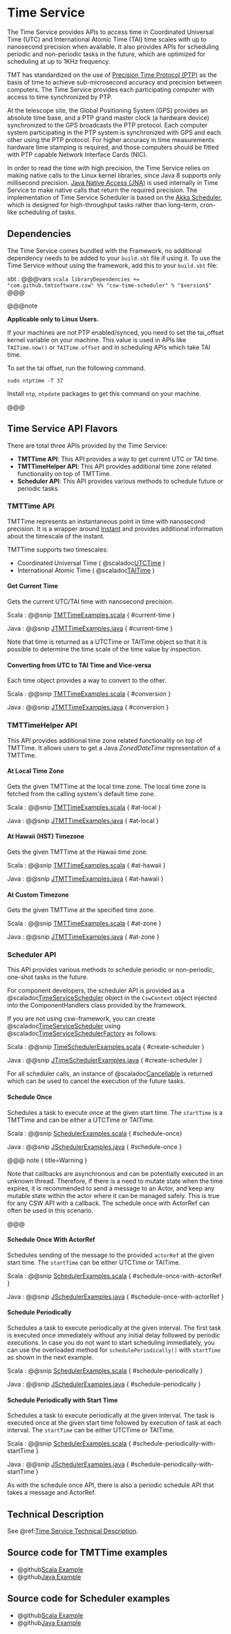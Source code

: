 # Time Service

The Time Service provides APIs to access time in Coordinated Universal Time (UTC) and International Atomic Time (TAI) time scales 
with up to nanosecond precision when available. 
It also provides APIs for scheduling periodic and non-periodic tasks in the future, which are optimized for scheduling at up to 1KHz frequency.

TMT has standardized on the use of [Precision Time Protocol (PTP)](https://en.wikipedia.org/wiki/Precision_Time_Protocol) as the basis of time 
to achieve sub-microsecond accuracy and precision between computers. The Time Service provides each participating computer with access to time synchronized by PTP. 

At the telescope site, the Global Positioning System (GPS) provides an absolute time base, and a
PTP grand master clock (a hardware device) synchronized to the GPS broadcasts the PTP protocol. 
Each computer system participating in the PTP system is synchronized with GPS and each other using the PTP protocol. 
For higher accuracy in time measurements hardware time stamping is required, and those computers should be fitted 
with PTP capable Network Interface Cards (NIC).

In order to read the time with high precision, the Time Service relies on making native calls to the Linux kernel libraries, 
since Java 8 supports only millisecond precision. [Java Native Access (JNA)](https://github.com/java-native-access/jna) 
is used internally in Time Service to make native calls that return the required precision.
The implementation of Time Service Scheduler is based on the [Akka Scheduler](https://doc.akka.io/docs/akka/current/scheduler.html),
which is designed for high-throughput tasks rather than long-term, cron-like scheduling of tasks.

<!-- introduction to the service -->

## Dependencies

The Time Service comes bundled with the Framework, no additional dependency needs to be added to your `build.sbt`
 file if using it.  To use the Time Service without using the framework, add this to your `build.sbt` file:

sbt
:   @@@vars
    ```scala
    libraryDependencies += "com.github.tmtsoftware.csw" %% "csw-time-scheduler" % "$version$"
    ```
    @@@

@@@note

**Applicable only to Linux Users.**

If your machines are not PTP enabled/synced, you need to set the tai_offset kernel variable on your machine.
This value is used in APIs like `TAITime.now()` or `TAITime.offset` and in scheduling APIs which take TAI time.

To set the tai offset, run the following command.
```
sudo ntptime -T 37
```

Install `ntp`, `ntpdate` packages to get this command on your machine.

@@@

## Time Service API Flavors

There are total three APIs provided by the Time Service:  

* **TMTTime API**: This API provides a way to get current UTC or TAI time.
* **TMTTimeHelper API**: This API provides additional time zone related functionality on top of TMTTime.
* **Scheduler API**: This API provides various methods to schedule future or periodic tasks. 


### TMTTime API

TMTTime represents an instantaneous point in time with nanosecond precision. It is a wrapper around [Instant](https://docs.oracle.com/en/java/javase/11/docs/api/java.base/java/time/Instant.html) and provides additional information 
about the timescale of the instant. 

TMTTime supports two timescales:

* Coordinated Universal Time ( @scaladoc[UTCTime](csw/time/core/models/UTCTime) )
* International Atomic Time ( @scaladoc[TAITime](csw/time/core/models/TAITime) )
 
#### Get Current Time
Gets the current UTC/TAI time with nanosecond precision. 

Scala
:   @@snip [TMTTimeExamples.scala](../../../../examples/src/main/scala/example/time/TMTTimeExamples.scala) { #current-time }

Java
:   @@snip [JTMTTimeExamples.java](../../../../examples/src/main/java/example/time/JTMTTimeExamples.java) { #current-time }

Note that time is returned as a UTCTime or TAITime object so that it is possible to determine the time scale of the
time value by inspection.

#### Converting from UTC to TAI Time and Vice-versa
Each time object provides a way to convert to the other.

Scala
:   @@snip [TMTTimeExamples.scala](../../../../examples/src/main/scala/example/time/TMTTimeExamples.scala) { #conversion }

Java
:   @@snip [JTMTTimeExamples.java](../../../../examples/src/main/java/example/time/JTMTTimeExamples.java) { #conversion }


### TMTTimeHelper API

This API provides additional time zone related functionality on top of TMTTime. It allows users to get a 
Java *ZonedDateTime* representation of a TMTTime.

#### At Local Time Zone
Gets the given TMTTime at the local time zone. The local time zone is fetched from the calling system's default time zone.

Scala
:   @@snip [TMTTimeExamples.scala](../../../../examples/src/main/scala/example/time/TMTTimeExamples.scala) { #at-local }

Java
:   @@snip [JTMTTimeExamples.java](../../../../examples/src/main/java/example/time/JTMTTimeExamples.java) { #at-local }

#### At Hawaii (HST) Timezone
Gets the given TMTTime at the Hawaii time zone.

Scala
:   @@snip [TMTTimeExamples.scala](../../../../examples/src/main/scala/example/time/TMTTimeExamples.scala) { #at-hawaii }

Java
:   @@snip [JTMTTimeExamples.java](../../../../examples/src/main/java/example/time/JTMTTimeExamples.java) { #at-hawaii }

#### At Custom Timezone
Gets the given TMTTime at the specified time zone.

Scala
:   @@snip [TMTTimeExamples.scala](../../../../examples/src/main/scala/example/time/TMTTimeExamples.scala) { #at-zone }

Java
:   @@snip [JTMTTimeExamples.java](../../../../examples/src/main/java/example/time/JTMTTimeExamples.java) { #at-zone }

### Scheduler API

This API provides various methods to schedule periodic or non-periodic, one-shot tasks in the future. 

For component developers, the scheduler API is provided as a @scaladoc[TimeServiceScheduler](csw/time/scheduler/api/TimeServiceScheduler) 
object in the `CswContext` object injected into the ComponentHandlers class provided by the framework.  

If you are not using csw-framework, you can create @scaladoc[TimeServiceScheduler](csw/time/scheduler/api/TimeServiceScheduler)
using @scaladoc[TimeServiceSchedulerFactory](csw/time/scheduler/TimeServiceSchedulerFactory$) as follows:

Scala
:   @@snip [TimeSchedulerExamples.scala](../../../../examples/src/main/scala/example/time/SchedulerExamples.scala) { #create-scheduler }

Java
:   @@snip [JTimeSchedulerExamples.java](../../../../examples/src/main/java/example/time/JSchedulerExamples.java) { #create-scheduler }

For all scheduler calls, an instance of @scaladoc[Cancellable](csw/time/scheduler/api/Cancellable) is returned which can be used 
to cancel the execution of the future tasks.

#### Schedule Once
Schedules a task to execute once at the given start time. The `startTime` is a TMTTime and can be either a UTCTime or TAITime.

Scala
:   @@snip [SchedulerExamples.scala](../../../../examples/src/main/scala/example/time/SchedulerExamples.scala) { #schedule-once}

Java
:   @@snip [JSchedulerExamples.java](../../../../examples/src/main/java/example/time/JSchedulerExamples.java) { #schedule-once }

@@@ note { title=Warning }

Note that callbacks are asynchronous and can be potentially executed in an unknown thread. Therefore, if there is a need
to mutate state when the time expires, it is recommended to send a message to an Actor, and keep any mutable state within
the actor where it can be managed safely. This is true for any CSW API with a callback. The schedule once with ActorRef can
often be used in this scenario.

@@@

#### Schedule Once With ActorRef
Schedules sending of the message to the provided `actorRef` at the given start time. The `startTime` can be either UTCTime or TAITime.

Scala
:   @@snip [SchedulerExamples.scala](../../../../examples/src/main/scala/example/time/SchedulerExamples.scala) { #schedule-once-with-actorRef }

Java
:   @@snip [JSchedulerExamples.java](../../../../examples/src/main/java/example/time/JSchedulerExamples.java) { #schedule-once-with-actorRef }

#### Schedule Periodically
Schedules a task to execute periodically at the given interval. The first task is executed once immediately 
without any initial delay followed by periodic executions. In case you do not want to start scheduling immediately, 
you can use the overloaded method  for `schedulePeriodically()` with `startTime` as shown in the next example.

Scala
:   @@snip [SchedulerExamples.scala](../../../../examples/src/main/scala/example/time/SchedulerExamples.scala) { #schedule-periodically }

Java
:   @@snip [JSchedulerExamples.java](../../../../examples/src/main/java/example/time/JSchedulerExamples.java) { #schedule-periodically }


#### Schedule Periodically with Start Time
Schedules a task to execute periodically at the given interval. The task is executed once at the given start time followed by 
execution of task at each interval. The `startTime` can be either UTCTime or TAITime.

Scala
:   @@snip [SchedulerExamples.scala](../../../../examples/src/main/scala/example/time/SchedulerExamples.scala) { #schedule-periodically-with-startTime }

Java
:   @@snip [JSchedulerExamples.java](../../../../examples/src/main/java/example/time/JSchedulerExamples.java) { #schedule-periodically-with-startTime }

As with the schedule once API, there is also a periodic schedule API that takes a message and ActorRef.

## Technical Description
See @ref:[Time Service Technical Description](../technical/time/time.md).

## Source code for TMTTime examples

* @github[Scala Example](../../../../examples/src/main/scala/example/time/TMTTimeExamples.scala)
* @github[Java Example](../../../../examples/src/main/java/example/time/JTMTTimeExamples.java)

## Source code for Scheduler examples

* @github[Scala Example](../../../../examples/src/main/scala/example/time/SchedulerExamples.scala)
* @github[Java Example](../../../../examples/src/main/java/example/time/JSchedulerExamples.java)
